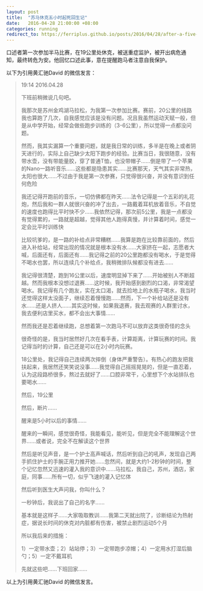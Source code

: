 ```yaml
---
layout: post
title:  "苏马休克五小时起死回生记"
date:   2016-04-28 21:00:00 +08:00
categories: running
redirect_to: https://ferriplus.github.io/posts/2016/04/28/after-a-five-hour-coma.html
---
```

口述者第一次参加半马比赛，在19公里处休克，被送重症监护，被开出病危通知，最终转危为安。他回忆口述此事，意在提醒跑马者注意自我保护。

以下为引用黄汇驰David 的微信发言：  

> 19:14 2016.04.28
> 
> 下班前稍微说几句吧。
> 
> 我那次是苏州金鸡湖马拉松，为我第一次参加比赛。赛前，20公里的线路我也算跑了几次，自我感觉应该是没有问题。况且我虽然运动天赋一般，但是从中学开始，经常会做些跑步训练的（3-6公里），所以觉得一点都没问题。
> 
> 然而，我其实漏算一个重要问题，就是我日常的训练，多半是在晚上或者阴天进行的，实际上自己缺少太阳下跑步的经验。比赛当日，我很随意，没有带水壶，没有带能量胶，穿了普通T恤，也没带帽子……倒是带了一个苹果的Nano一路听音乐……这些都是隐患其实……比赛那天，天气其实非常热，太阳也很大……不过由于我是第一次参赛，只觉得很兴奋，并没有意识到任何危险
> 
> 我还记得开跑前的音乐，一切仿佛都在昨天……法令记得是一个五彩的礼花炮，然后我和一群人就很兴奋的冲了出去，一路戴着耳机放着音乐，不自觉的速度也跑得比平时快不少……我依然记得，那次前5公里，我是一点都没有觉得累的，一路就是超越，觉得其他人跑得真慢，并计算着时间，感觉一定会比平时训练快
> 
> 比较坑爹的，是一路的补给点非常糟糕……我算是跑在比较靠前面的，然后进入补给站，经常出现的情况就是根本没有水……大家挤在一起，志愿者大喊，后面还有，后面还有……我记得之前的20公里跑都没有喝水，于是觉得不喝水也罢，所以连续几个补给点，我稍微排队候都没有进去……
> 
> 我记得很清楚，跑到16公里以后，速度明显掉下来了……开始被别人不断超越。然而我根本没想过退赛……这时候，我开始感到剧烈的口渴，非常渴望喝水。我记得有几个跑友，实在太口渴，就去捡地上的水瓶子喝水，我当时还觉得这样太没面子，继续忍着慢慢跑……然而，下一个补给站还是没有水……还是人挤人……其实这时候，如果我退赛，我去观赛的人群里讨水，我去便利店里买水，都不会出大事情……
> 
> 然而我还是忍着继续跑，总想着第一次跑马不可以放弃这类很奇怪的念头
> 
> 很奇怪的是，我当时居然好几次在看手表，计算距离，计算玩赛的时间。我记得当时的计算，自己还是可以在2小时内玩赛。
> 
> 18公里处，我记得自己连续两次摔倒（身体严重警告）。有热心的跑友把我扶起来，我居然还笑笑说没事……我觉得自己摇摇晃晃的，但是一直忍着，认为这段路桥很多，熬过去就好了……口腔非常干，心里想下个水站排队也要喝水……
> 
> 然后，19公里
> 
> 然后，断片……
> 
> 醒来是5小时以后的事情……
> 
> 醒来的一瞬间，感觉很奇怪，我能看见，能听见，但是完全不能理解这个世界……或者说，完全不在解读这个世界
> 
> 然后是听见声音，是一个护士高声喊话，然后听到自己的吼声，发现自己两手抓住护士的手腕正用力推开她……忽然间，就是大约1-2秒钟的时间，整个记忆忽然又迅速的灌入我的意识中……马拉松，我自己，苏州，酒店，家庭，同事……所有一切，似乎飞速的灌入记忆体
> 
> 然后听到医生大声问我，你叫什么？
> 
> 一秒钟后，我说出了自己的名字……
> 
> 基本就是这样子……大家吸取教训……我第二天就出院了，诊断结论为热射症，据说长时间的休克对内脏都有伤害，被禁止剧烈运动5个月
> 
> 所以我后来的措施：
> 
> 1）一定带水壶；2）站站停；3）一定带跑步凉帽；4）一定用水打湿后脑勺；5）一定不戴耳机
> 
> 先就这些吧……下班回家……

以上为引用黄汇驰David 的微信发言。

